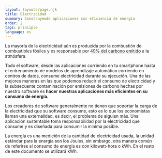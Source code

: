 ```yaml
---
layout: layouts/page.njk
title: Electricidad
summary: Construyendo aplicaciones con eficiencia de energía
order: 2
tags: principle
language: es
---
```


La mayoría de la electricidad aún es producida por la combustión de combustibles fósiles y es responsable por [49% del carbono emitido](https://ourworldindata.org/co2-and-other-greenhouse-gas-emissions#co2-emissions-by-sector) a la atmósfera.

Todo el software, desde las aplicaciones corriendo en tu smartphone hasta el entrenamiento de modelos de aprendizaje automático corriendo en centros de datos, consume electricidad durante su ejecución. Una de las mejores maneras en las que podemos reducir el consumo de electricidad y la subsecuente contaminación por emisiones de carbono hechas por nuestro software es **hacer nuestras aplicaciones más eficientes en su consumo de energía**.

Los creadores de software generalmente no tienen que soportar la carga de la electricidad que su software consume, esto es lo que los economistas llaman una externalidad, es decir, el problema de alguien más. Una aplicación sustentable toma responsabilidad por la electricidad que consume y es diseñada para consumir la mínima posible.

La energía es una medición de la cantidad de electricidad usada, la unidad estándar para la energía son los Joules, sin embargo, otra manera común de referirse al consumo de energía es con kilowatt-hora o kWh. En el resto de este documento se utilizará kWh.
